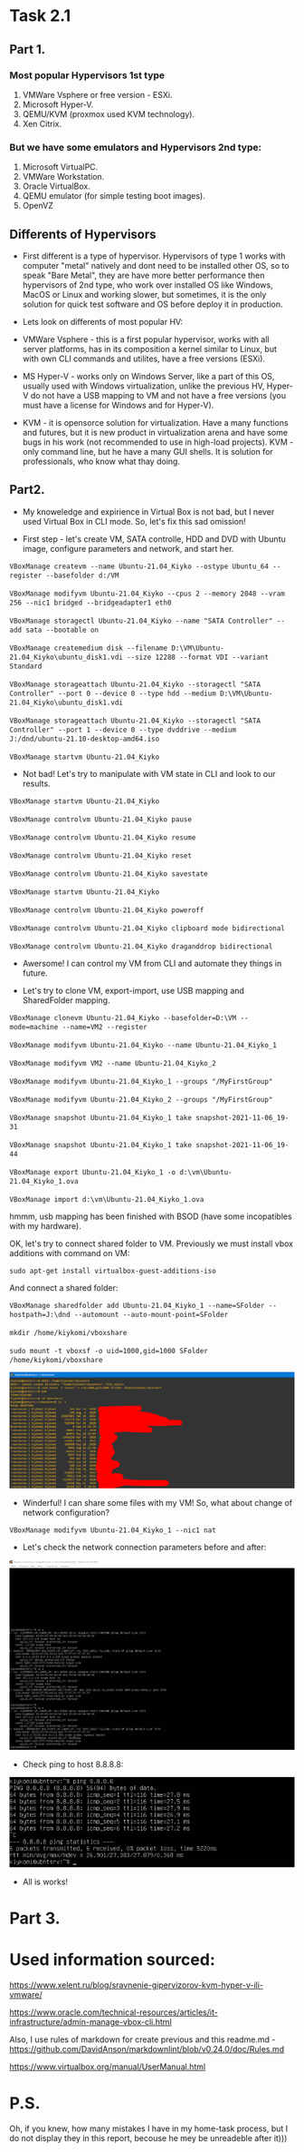 # Task 2.1


## Part 1.

### Most popular Hypervisors 1st type
1) VMWare Vsphere or free version - ESXi.
2) Microsoft Hyper-V.
3) QEMU/KVM  (proxmox used KVM  technology).
4) Xen Citrix.

### But we have some emulators and Hypervisors 2nd type:
1) Microsoft VirtualPC.
2) VMWare Workstation.
3) Oracle VirtualBox.
4) QEMU emulator (for simple testing  boot images).
5) OpenVZ



## Differents of Hypervisors

* First different is a type of hypervisor.
Hypervisors of type 1 works with computer "metal" natively and dont need to be installed other OS, so to speak "Bare Metal", they are have more better performance then hypervisors of 2nd type, who work over installed OS like Windows, MacOS or Linux and working slower, but sometimes, it is the only solution for quick test software and OS before deploy it in  production.

* Lets look on differents of most popular HV:
- VMWare Vsphere - this is a first popular hypervisor, works with all server platforms, has in its composition a kernel similar to Linux, but with  own CLI commands and utilites, have a free versions (ESXi).

- MS Hyper-V - works only on Windows Server,  like a part of this OS, usually used with Windows virtualization, unlike the previous HV, Hyper-V do not have a USB mapping to VM and not have a free  versions (you must have a license for Windows and for Hyper-V). 

- KVM - it is opensorce solution for virtualization. Have a many functions and futures, but it is new product in virtualization arena and have some bugs in his work (not recommended to use in high-load projects). KVM - only command line, but he have a many GUI shells. It is solution for professionals, who know what thay doing.


## Part2.

*  My knoweledge and expirience in Virtual Box is not bad, but I never used Virtual Box in CLI mode. So, let's fix this sad omission!

- First step - let's create VM, SATA controlle, HDD and DVD with Ubuntu image, configure parameters and network, and start her.

```
VBoxManage createvm --name Ubuntu-21.04_Kiyko --ostype Ubuntu_64 --register --basefolder d:/VM

VBoxManage modifyvm Ubuntu-21.04_Kiyko --cpus 2 --memory 2048 --vram 256 --nic1 bridged --bridgeadapter1 eth0 

VBoxManage storagectl Ubuntu-21.04_Kiyko --name "SATA Controller" --add sata --bootable on

VBoxManage createmedium disk --filename D:\VM\Ubuntu-21.04_Kiyko\ubuntu_disk1.vdi --size 12288 --format VDI --variant Standard

VBoxManage storageattach Ubuntu-21.04_Kiyko --storagectl "SATA Controller" --port 0 --device 0 --type hdd --medium D:\VM\Ubuntu-21.04_Kiyko\ubuntu_disk1.vdi 

VBoxManage storageattach Ubuntu-21.04_Kiyko --storagectl "SATA Controller" --port 1 --device 0 --type dvddrive --medium J:/dnd/ubuntu-21.10-desktop-amd64.iso

VBoxManage startvm Ubuntu-21.04_Kiyko
```

- Not bad! Let's try to manipulate with VM state in CLI and look to our results.

```
VBoxManage startvm Ubuntu-21.04_Kiyko

VBoxManage controlvm Ubuntu-21.04_Kiyko pause

VBoxManage controlvm Ubuntu-21.04_Kiyko resume

VBoxManage controlvm Ubuntu-21.04_Kiyko reset

VBoxManage controlvm Ubuntu-21.04_Kiyko savestate

VBoxManage startvm Ubuntu-21.04_Kiyko

VBoxManage controlvm Ubuntu-21.04_Kiyko poweroff

VBoxManage controlvm Ubuntu-21.04_Kiyko clipboard mode bidirectional

VBoxManage controlvm Ubuntu-21.04_Kiyko draganddrop bidirectional

```


- Awersome! I can control my VM from CLI and automate they things in future.

- Let's try to clone VM, export-import, use USB mapping and SharedFolder mapping.


```
VBoxManage clonevm Ubuntu-21.04_Kiyko --basefolder=D:\VM --mode=machine --name=VM2 --register 

VBoxManage modifyvm Ubuntu-21.04_Kiyko --name Ubuntu-21.04_Kiyko_1

VBoxManage modifyvm VM2 --name Ubuntu-21.04_Kiyko_2

VBoxManage modifyvm Ubuntu-21.04_Kiyko_1 --groups "/MyFirstGroup"

VBoxManage modifyvm Ubuntu-21.04_Kiyko_2 --groups "/MyFirstGroup"

VBoxManage snapshot Ubuntu-21.04_Kiyko_1 take snapshot-2021-11-06_19-31 

VBoxManage snapshot Ubuntu-21.04_Kiyko_1 take snapshot-2021-11-06_19-44

VBoxManage export Ubuntu-21.04_Kiyko_1 -o d:\vm\Ubuntu-21.04_Kiyko_1.ova

VBoxManage import d:\vm\Ubuntu-21.04_Kiyko_1.ova
```


hmmm, usb mapping has been finished with BSOD (have  some incopatibles with my hardware).

OK, let's try to connect shared folder to VM. Previously we must install vbox additions with command  on VM:


```
sudo apt-get install virtualbox-guest-additions-iso
```

And connect a shared folder:

```
VBoxManage sharedfolder add Ubuntu-21.04_Kiyko_1 --name=SFolder --hostpath=J:\dnd --automount --auto-mount-point=SFolder

mkdir /home/kiykomi/vboxshare

sudo mount -t vboxsf -o uid=1000,gid=1000 SFolder /home/kiykomi/vboxshare
```

![1](screenshots/Screenshot_13.png)


-  Winderful! I can share some files with my VM! So, what about change of network configuration?

```
VBoxManage modifyvm Ubuntu-21.04_Kiyko_1 --nic1 nat
```

- Let's check the network connection parameters before and after:

![2](screenshots/Screenshot_14.png)


- Check ping to host 8.8.8.8:

![3](screenshots/Screenshot_15.png)


- All is works!



# Part 3.












# Used information sourced:

https://www.xelent.ru/blog/sravnenie-gipervizorov-kvm-hyper-v-ili-vmware/

https://www.oracle.com/technical-resources/articles/it-infrastructure/admin-manage-vbox-cli.html

Also, I use rules of markdown for create previous and this readme.md - https://github.com/DavidAnson/markdownlint/blob/v0.24.0/doc/Rules.md

https://www.virtualbox.org/manual/UserManual.html



# P.S. 

Oh, if you knew, how many mistakes I have in my home-task process, but I do not display they in this report, becouse he mey be unreadeble after it)))

